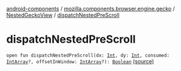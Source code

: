 [android-components](../../index.md) / [mozilla.components.browser.engine.gecko](../index.md) / [NestedGeckoView](index.md) / [dispatchNestedPreScroll](./dispatch-nested-pre-scroll.md)

# dispatchNestedPreScroll

`open fun dispatchNestedPreScroll(dx: `[`Int`](https://kotlinlang.org/api/latest/jvm/stdlib/kotlin/-int/index.html)`, dy: `[`Int`](https://kotlinlang.org/api/latest/jvm/stdlib/kotlin/-int/index.html)`, consumed: `[`IntArray`](https://kotlinlang.org/api/latest/jvm/stdlib/kotlin/-int-array/index.html)`?, offsetInWindow: `[`IntArray`](https://kotlinlang.org/api/latest/jvm/stdlib/kotlin/-int-array/index.html)`?): `[`Boolean`](https://kotlinlang.org/api/latest/jvm/stdlib/kotlin/-boolean/index.html) [(source)](https://github.com/mozilla-mobile/android-components/blob/master/components/browser/engine-gecko-beta/src/main/java/mozilla/components/browser/engine/gecko/NestedGeckoView.kt#L122)